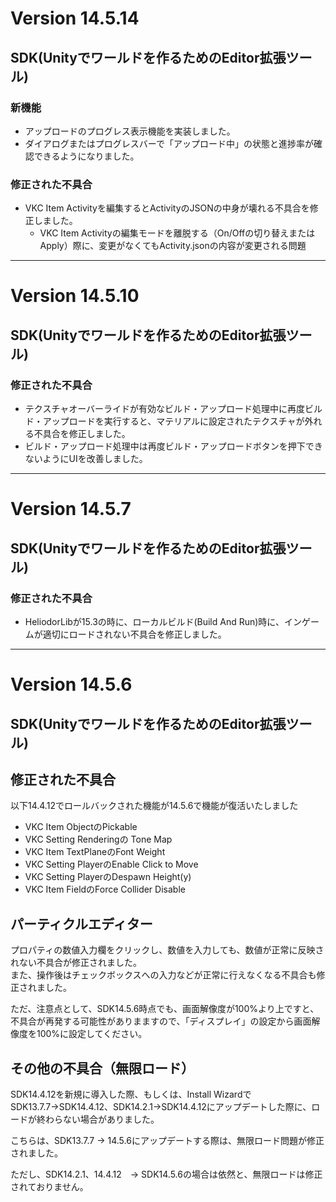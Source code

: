 # Version 14.5.14

## SDK(Unityでワールドを作るためのEditor拡張ツール)

### 新機能

- アップロードのプログレス表示機能を実装しました。
- ダイアログまたはプログレスバーで「アップロード中」の状態と進捗率が確認できるようになりました。

### 修正された不具合

- VKC Item Activityを編集するとActivityのJSONの中身が壊れる不具合を修正しました。
  - VKC Item Activityの編集モードを離脱する（On/Offの切り替えまたはApply）際に、変更がなくてもActivity.jsonの内容が変更される問題

---

# Version 14.5.10

## SDK(Unityでワールドを作るためのEditor拡張ツール)

### 修正された不具合

- テクスチャオーバーライドが有効なビルド・アップロード処理中に再度ビルド・アップロードを実行すると、マテリアルに設定されたテクスチャが外れる不具合を修正しました。
- ビルド・アップロード処理中は再度ビルド・アップロードボタンを押下できないようにUIを改善しました。

---

# Version 14.5.7

## SDK(Unityでワールドを作るためのEditor拡張ツール)

### 修正された不具合

- HeliodorLibが15.3の時に、ローカルビルド(Build And Run)時に、インゲームが適切にロードされない不具合を修正しました。

---

# Version 14.5.6

## SDK(Unityでワールドを作るためのEditor拡張ツール)

## 修正された不具合

以下14.4.12でロールバックされた機能が14.5.6で機能が復活いたしました<br>

- VKC Item ObjectのPickable
- VKC Setting Renderingの Tone Map
- VKC Item TextPlaneのFont Weight
- VKC Setting PlayerのEnable Click to Move
- VKC Setting PlayerのDespawn Height(y)
- VKC Item FieldのForce Collider Disable

## パーティクルエディター

プロパティの数値入力欄をクリックし、数値を入力しても、数値が正常に反映されない不具合が修正されました。<br>
また、操作後はチェックボックスへの入力などが正常に行えなくなる不具合も修正されました。<br>

ただ、注意点として、SDK14.5.6時点でも、画面解像度が100%より上ですと、不具合が再発する可能性がありまますので、「ディスプレイ」の設定から画面解像度を100%に設定してください。

## その他の不具合（無限ロード）

SDK14.4.12を新規に導入した際、もしくは、Install WizardでSDK13.7.7→SDK14.4.12、SDK14.2.1→SDK14.4.12にアップデートした際に、ロードが終わらない場合がありました。<br>

こちらは、SDK13.7.7 -> 14.5.6にアップデートする際は、無限ロード問題が修正されました。<br>

ただし、SDK14.2.1、14.4.12　-> SDK14.5.6の場合は依然と、無限ロードは修正されておりません。<br>